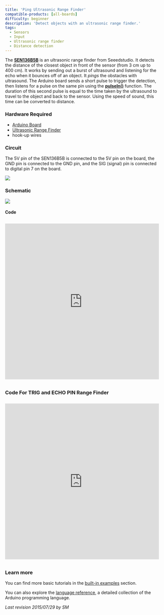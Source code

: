 ```yaml
---
title: 'Ping Ultrasonic Range Finder'
compatible-products: [all-boards]
difficulty: beginner
description: 'Detect objects with an ultrasonic range finder.'
tags: 
  - Sensors
  - Input
  - Ultrasonic range finder
  - Distance detection
---
```


The [**SEN136B5B**](http://wiki.seeed.cc/Ultra_Sonic_range_measurement_module/) is an ultrasonic range finder from Seeedstudio.  It detects the distance of the closest object in front of the sensor (from 3 cm up to 400 cm).  It works by sending out a burst of ultrasound and listening for the echo when it bounces off of an object. It *pings* the obstacles with ultrasound. The Arduino board sends a short pulse to trigger the detection, then listens for a pulse on the same pin using the [**pulseIn()**](https://www.arduino.cc/reference/en/language/functions/advanced-io/pulsein/) function.  The duration of this second pulse is equal to the time taken by the ultrasound to travel to the object and back to the sensor.  Using the speed of sound, this time can be converted to distance.

### Hardware Required

- [Arduino Board](https://store.arduino.cc/collections/boards-modules)
- [Ultrasonic Range Finder](http://wiki.seeed.cc/Ultra_Sonic_range_measurement_module/)
- hook-up wires

### Circuit

The 5V pin of the SEN136B5B is connected to the 5V pin on the board, the GND pin is connected to the GND pin, and the SIG (signal) pin is connected to digital pin 7 on the board.


![](assets/circuit.png)


### Schematic


![](assets/schematic.png)

#### Code

<iframe src='https://create.arduino.cc/example/builtin/06.Sensors%5CPing/Ping/preview?embed&snippet' style='height:510px;width:100%;margin:10px 0' frameborder='0'></iframe>

### Code For TRIG and ECHO PIN Range Finder

<iframe src=https://create.arduino.cc/editor/hunzalaqamar/6a03e92f-a53e-4327-94da-8840eefdd98d/preview?embed style="height:510px;width:100%;margin:10px 0" frameborder=0></iframe>

### Learn more

You can find more basic tutorials in the [built-in examples](/built-in-examples) section.

You can also explore the [language reference](https://www.arduino.cc/reference/en/), a detailed collection of the Arduino programming language.

*Last revision 2015/07/29 by SM*
